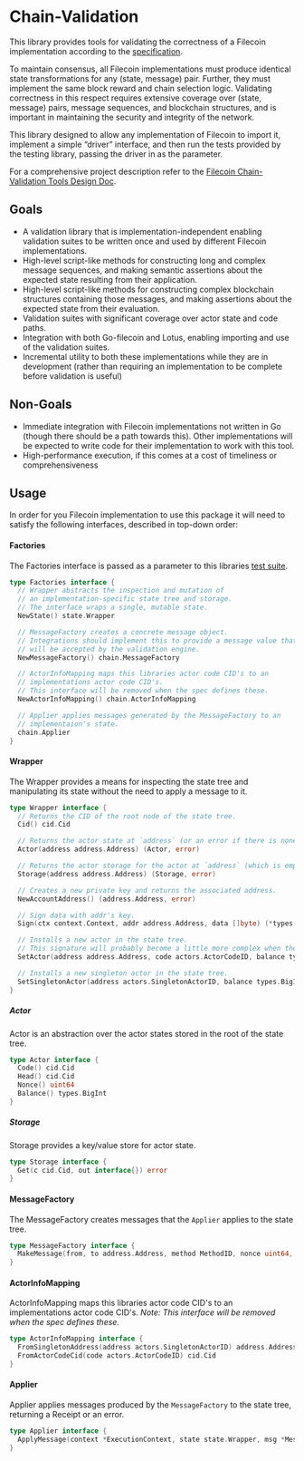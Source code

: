 # Chain-Validation

This library provides tools for validating the correctness of a Filecoin implementation according to the [specification](https://github.com/filecoin-project/specs). 

To maintain consensus, all Filecoin implementations must produce identical state transformations for any (state, message) pair. Further, they must implement the same block reward and chain selection logic. Validating correctness in this respect requires extensive coverage over (state, message) pairs, message sequences, and blockchain structures, and is important in maintaining the security and integrity of the network.

This library designed to allow any implementation of Filecoin to import it, implement a simple “driver” interface, and then run the tests provided by the testing library, passing the driver in as the parameter. 

For a comprehensive project description refer to the [Filecoin Chain-Validation Tools Design Doc](https://docs.google.com/document/d/1o0ODvpKdWsYMK_KmK-j-uPxYei6CZAZ4n_3ilQJPn4A/edit#).

## Goals
- A validation library that is implementation-independent enabling validation suites to be written once and used by different Filecoin implementations.
- High-level script-like methods for constructing long and complex message sequences, and making semantic assertions about the expected state resulting from their application.
- High-level script-like methods for constructing complex blockchain structures containing those messages, and making assertions about the expected state from their evaluation.
- Validation suites with significant coverage over actor state and code paths.
- Integration with both Go-filecoin and Lotus, enabling importing and use of the validation suites.
- Incremental utility to both these implementations while they are in development (rather than requiring an implementation to be complete before validation is useful)

## Non-Goals
- Immediate integration with Filecoin implementations not written in Go (though there should be a path towards this). Other implementations will be expected to write code for their implementation to work with this tool.
- High-performance execution, if this comes at a cost of timeliness or comprehensiveness

## Usage
In order for you Filecoin implementation to use this package it will need to satisfy the following interfaces, described in top-down order:

#### Factories

The Factories interface is passed as a parameter to this libraries [test suite](https://github.com/filecoin-project/chain-validation/tree/08ced579e455ab38f6b1b2686899a0da99688104/pkg/suites).

```go
type Factories interface {
  // Wrapper abstracts the inspection and mutation of
  // an implementation-specific state tree and storage.
  // The interface wraps a single, mutable state.
  NewState() state.Wrapper

  // MessageFactory creates a concrete message object.
  // Integrations should implement this to provide a message value that 
  // will be accepted by the validation engine.
  NewMessageFactory() chain.MessageFactory

  // ActorInfoMapping maps this libraries actor code CID's to an 
  // implementations actor code CID's.
  // This interface will be removed when the spec defines these.
  NewActorInfoMapping() chain.ActorInfoMapping

  // Applier applies messages generated by the MessageFactory to an
  // implementaion's state.
  chain.Applier
}
```

#### Wrapper

The Wrapper provides a means for inspecting the state tree and manipulating its state without the need to apply a message to it.

```go
type Wrapper interface {
  // Returns the CID of the root node of the state tree.
  Cid() cid.Cid

  // Returns the actor state at `address` (or an error if there is none).
  Actor(address address.Address) (Actor, error)

  // Returns the actor storage for the actor at `address` (which is empty if there is no such actor).
  Storage(address address.Address) (Storage, error)

  // Creates a new private key and returns the associated address.
  NewAccountAddress() (address.Address, error)

  // Sign data with addr's key.
  Sign(ctx context.Context, addr address.Address, data []byte) (*types.Signature, error)

  // Installs a new actor in the state tree.
  // This signature will probably become a little more complex when the actor state is non-empty.
  SetActor(address address.Address, code actors.ActorCodeID, balance types.BigInt) (Actor, Storage, error)

  // Installs a new singleton actor in the state tree.
  SetSingletonActor(address actors.SingletonActorID, balance types.BigInt) (Actor, Storage, error)
}

```

##### Actor

Actor is an abstraction over the actor states stored in the root of the state tree.

```go
type Actor interface {
  Code() cid.Cid
  Head() cid.Cid
  Nonce() uint64
  Balance() types.BigInt
}
```

##### Storage

Storage provides a key/value store for actor state.

```go
type Storage interface {
  Get(c cid.Cid, out interface{}) error
}
```

#### MessageFactory

The MessageFactory creates messages that the `Applier` applies to the state tree.

```go
type MessageFactory interface {
  MakeMessage(from, to address.Address, method MethodID, nonce uint64, value, gasPrice, gasLimit types.BigInt, params []byte) (*Message, error)
}
```

#### ActorInfoMapping

ActorInfoMapping maps this libraries actor code CID's to an implementations actor code CID's.
*Note: This interface will be removed when the spec defines these.*

```go
type ActorInfoMapping interface {
  FromSingletonAddress(address actors.SingletonActorID) address.Address
  FromActorCodeCid(code actors.ActorCodeID) cid.Cid
}
```

#### Applier

Applier applies messages produced by the `MessageFactory` to the state tree, returning a Receipt or an error.

```go
type Applier interface {
  ApplyMessage(context *ExecutionContext, state state.Wrapper, msg *Message) (MessageReceipt, error)
}
```

